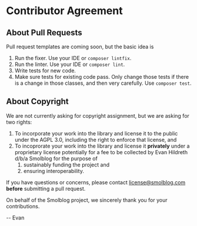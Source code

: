 # Contributor Agreement

## About Pull Requests

Pull request templates are coming soon, but the basic idea is

1. Run the fixer. Use your IDE or `composer lintfix`.
2. Run the linter. Use your IDE or `composer lint`.
3. Write tests for new code.
4. Make sure tests for existing code pass. Only change those tests if there is a change in those classes, and then very carefully. Use `composer test`.

## About Copyright

We are not currently asking for copyright assignment, but we are asking for two rights:

1. To incorporate your work into the library and license it to the public under the AGPL 3.0, including the right to enforce that license, and
2. To incoprorate your work into the library and license it **privately** under a proprietary license potentially for a fee to be collected by Evan Hildreth d/b/a Smolblog for the purpose of
   1. sustainably funding the project and
   2. ensuring interoperability.

If you have questions or concerns, please contact license@smolblog.com **before** submitting a pull request.

On behalf of the Smolblog project, we sincerely thank you for your contributions.

-- Evan

